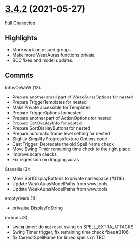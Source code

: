 # [3.4.2](https://github.com/WeakAuras/WeakAuras2/tree/3.4.2) (2021-05-27)

[Full Changelog](https://github.com/WeakAuras/WeakAuras2/compare/3.4.1...3.4.2)

## Highlights

 - More work on nested groups.
- Make more WeakAuras functions private.
- BCC fixes and model updates. 

## Commits

InfusOnWoW (13):

- Prepare another small part of WeakAurasOptions for nested
- Prepare TriggerTemplates for nested
- Make Private accessible for Templates
- Prepare TriggerOptions for nested
- Prepare another part of ActionOptions for nested
- Prepare GetOverlayInfo for nested
- Prepare SortDisplayButtons for nested
- Prepare automatic frame level setting for nested
- Slightly Simplify ProgressTexture Options code
- Cast Trigger: Deprecate the old Spell Name check
- Move Swing Timer remaining time check to the right place
- Improve scam checks
- Fix regression on dragging auras

Stanzilla (3):

- Move SortDisplayButtons to private namespace (#3116)
- Update WeakAurasModelPaths from wow.tools
- Update WeakAurasModelPaths from wow.tools

emptyrivers (1):

- privatise DisplayToString

mrbuds (3):

- swing timer: do not reset swing on SPELL_EXTRA_ATTACKS
- Swing Timer trigger, fix remaining time check fixes #3106
- fix CorrectSpellName for linked spells on TBC


